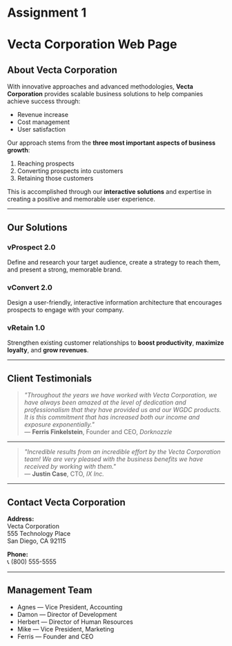 # Assignment 1  
# Vecta Corporation Web Page  

## About Vecta Corporation  

With innovative approaches and advanced methodologies, **Vecta Corporation** provides scalable business solutions to help companies achieve success through:  

- Revenue increase  
- Cost management  
- User satisfaction  

Our approach stems from the **three most important aspects of business growth**:  

1. Reaching prospects  
2. Converting prospects into customers  
3. Retaining those customers  

This is accomplished through our **interactive solutions** and expertise in creating a positive and memorable user experience.  

---

## Our Solutions  

### vProspect 2.0  
Define and research your target audience, create a strategy to reach them, and present a strong, memorable brand.  

### vConvert 2.0  
Design a user-friendly, interactive information architecture that encourages prospects to engage with your company.  

### vRetain 1.0  
Strengthen existing customer relationships to **boost productivity**, **maximize loyalty**, and **grow revenues**.  

---

## Client Testimonials  

> *"Throughout the years we have worked with Vecta Corporation, we have always been amazed at the level of dedication and professionalism that they have provided us and our WGDC products. It is this commitment that has increased both our income and exposure exponentially."*  
— **Ferris Finkelstein**, Founder and CEO, *Dorknozzle*  

---

> *"Incredible results from an incredible effort by the Vecta Corporation team! We are very pleased with the business benefits we have received by working with them."*  
— **Justin Case**, CTO, *IX Inc.*  

---

## Contact Vecta Corporation  

**Address:**  
Vecta Corporation  
555 Technology Place  
San Diego, CA 92115  

**Phone:**  
📞 (800) 555-5555  

---

## Management Team  

- Agnes — Vice President, Accounting  
- Damon — Director of Development  
- Herbert — Director of Human Resources  
- Mike — Vice President, Marketing  
- Ferris — Founder and CEO  

